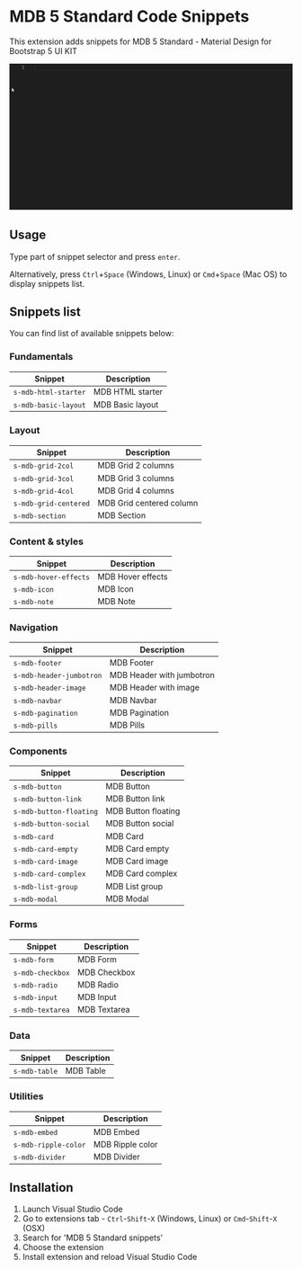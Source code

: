 # MDB 5 Standard Code Snippets

This extension adds snippets for MDB 5 Standard - Material Design for Bootstrap 5 UI KIT

<!-- ![Usage](https://raw.githubusercontent.com/mdbootstrap/MDB-5-Standard-snippets/master/images/demo.gif) -->

![Usage](./images/demo.gif)

## Usage

Type part of snippet selector and press `enter`.

Alternatively, press `Ctrl`+`Space` (Windows, Linux) or `Cmd`+`Space` (Mac OS) to display snippets list.

## Snippets list

You can find list of available snippets below:

### Fundamentals

| Snippet              | Description      |
| -------------------- | ---------------- |
| `s-mdb-html-starter` | MDB HTML starter |
| `s-mdb-basic-layout` | MDB Basic layout |

### Layout

| Snippet               | Description              |
| --------------------- | ------------------------ |
| `s-mdb-grid-2col`     | MDB Grid 2 columns       |
| `s-mdb-grid-3col`     | MDB Grid 3 columns       |
| `s-mdb-grid-4col`     | MDB Grid 4 columns       |
| `s-mdb-grid-centered` | MDB Grid centered column |
| `s-mdb-section`       | MDB Section              |

### Content & styles

| Snippet               | Description       |
| --------------------- | ----------------- |
| `s-mdb-hover-effects` | MDB Hover effects |
| `s-mdb-icon`          | MDB Icon          |
| `s-mdb-note`          | MDB Note          |

### Navigation

| Snippet                  | Description               |
| ------------------------ | ------------------------- |
| `s-mdb-footer`           | MDB Footer                |
| `s-mdb-header-jumbotron` | MDB Header with jumbotron |
| `s-mdb-header-image`     | MDB Header with image     |
| `s-mdb-navbar`           | MDB Navbar                |
| `s-mdb-pagination`       | MDB Pagination            |
| `s-mdb-pills`            | MDB Pills                 |

### Components

| Snippet                 | Description         |
| ----------------------- | ------------------- |
| `s-mdb-button`          | MDB Button          |
| `s-mdb-button-link`     | MDB Button link     |
| `s-mdb-button-floating` | MDB Button floating |
| `s-mdb-button-social`   | MDB Button social   |
| `s-mdb-card`            | MDB Card            |
| `s-mdb-card-empty`      | MDB Card empty      |
| `s-mdb-card-image`      | MDB Card image      |
| `s-mdb-card-complex`    | MDB Card complex    |
| `s-mdb-list-group`      | MDB List group      |
| `s-mdb-modal`           | MDB Modal           |

### Forms

| Snippet          | Description  |
| ---------------- | ------------ |
| `s-mdb-form`     | MDB Form     |
| `s-mdb-checkbox` | MDB Checkbox |
| `s-mdb-radio`    | MDB Radio    |
| `s-mdb-input`    | MDB Input    |
| `s-mdb-textarea` | MDB Textarea |

### Data

| Snippet       | Description |
| ------------- | ----------- |
| `s-mdb-table` | MDB Table   |

### Utilities

| Snippet              | Description      |
| -------------------- | ---------------- |
| `s-mdb-embed`        | MDB Embed        |
| `s-mdb-ripple-color` | MDB Ripple color |
| `s-mdb-divider`      | MDB Divider      |

## Installation

1. Launch Visual Studio Code
2. Go to extensions tab - `Ctrl`-`Shift`-`X` (Windows, Linux) or `Cmd`-`Shift`-`X` (OSX)
3. Search for 'MDB 5 Standard snippets'
4. Choose the extension
5. Install extension and reload Visual Studio Code
